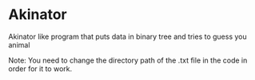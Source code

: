 # Akinator
Akinator like program that puts data in binary tree and tries to guess you animal

Note: You need to change the directory path of the .txt file in the code in order for it to work.
